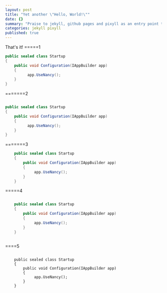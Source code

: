 ```yaml
---
layout: post
title: "Yet another \"Hello, World!\""
date: {}
summary: "Praise to jekyll, github pages and pixyll as an entry point to blogging"
categories: jekyll pixyll
published: true
---
```




That's it!
=====1

```csharp
public sealed class Startup
{
    public void Configuration(IAppBuilder app)
    {
          app.UseNancy();
    }
}
```

=======2

```csharp

public sealed class Startup
{
    public void Configuration(IAppBuilder app)
    {
          app.UseNancy();
    }
}

```

=======3

```csharp
    public sealed class Startup
    {
        public void Configuration(IAppBuilder app)
        {
             app.UseNancy();
        }
    }
```

=====4


```csharp

    public sealed class Startup
    {
        public void Configuration(IAppBuilder app)
        {
             app.UseNancy();
        }
    }
    
```

====5

```

    public sealed class Startup
    {
        public void Configuration(IAppBuilder app)
        {
             app.UseNancy();
        }
    }
    
```
